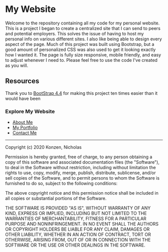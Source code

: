 # My Website #
Welcome to the repository containing all my code for my personal website. This is a project I began to create a centralized site that I can send to peers and potential employers. This solves the issue of having to host my personal info on various different sites. I also like being able to design every aspect of the page. Much of this project was built using Bootstrap, but a good amount of personalized CSS was also used to get it looking exactly how I wanted it. The page is fully size responsive, mobile friendly, and easy to adjust whenever I need to. Please feel free to use the code I've created as you will.

## Resources ##

Thank you to [BootStrap 4.4](https://getbootstrap.com) for making this project ten times easier than it would have been

### Explore My Website ###

* [About Me](https://ntkonzen.github.io/My-Portfolio/)
* [My Portfolio](https://ntkonzen.github.io/My-Portfolio/portfolio.html)
* [Contact Me](https://ntkonzen.github.io/My-Portfolio/contact.html)

---
Copyright (c) 2020 Konzen, Nicholas

Permission is hereby granted, free of charge, to any person obtaining a copy
of this software and associated documentation files (the "Software"), to deal
in the Software without restriction, including without limitation the rights
to use, copy, modify, merge, publish, distribute, sublicense, and/or sell
copies of the Software, and to permit persons to whom the Software is
furnished to do so, subject to the following conditions:

The above copyright notice and this permission notice shall be included in all
copies or substantial portions of the Software.

THE SOFTWARE IS PROVIDED "AS IS", WITHOUT WARRANTY OF ANY KIND, EXPRESS OR
IMPLIED, INCLUDING BUT NOT LIMITED TO THE WARRANTIES OF MERCHANTABILITY,
FITNESS FOR A PARTICULAR PURPOSE AND NONINFRINGEMENT. IN NO EVENT SHALL THE
AUTHORS OR COPYRIGHT HOLDERS BE LIABLE FOR ANY CLAIM, DAMAGES OR OTHER
LIABILITY, WHETHER IN AN ACTION OF CONTRACT, TORT OR OTHERWISE, ARISING FROM,
OUT OF OR IN CONNECTION WITH THE SOFTWARE OR THE USE OR OTHER DEALINGS IN THE
SOFTWARE.


